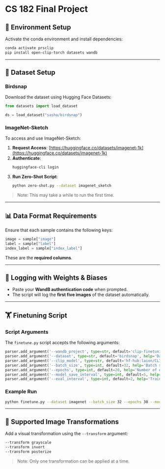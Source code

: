 # CS 182 Final Project

## 🔧 Environment Setup

Activate the conda environment and install dependencies:

```bash
conda activate prsclip
pip install open-clip-torch datasets wandb
```

---

## 📁 Dataset Setup

### Birdsnap

Download the dataset using Hugging Face Datasets:

```python
from datasets import load_dataset

ds = load_dataset("sasha/birdsnap")
```

### ImageNet-Sketch

To access and use ImageNet-Sketch:

1. **Request Access**: [https://huggingface.co/datasets/imagenet-1k](https://huggingface.co/datasets/imagenet-1k)
2. **Authenticate**:
   ```bash
   huggingface-cli login
   ```
3. **Run Zero-Shot Script**:
   ```bash
   python zero-shot.py --dataset imagenet_sketch
   ```

> Note: This may take a while to run the first time.

---

## 📊 Data Format Requirements

Ensure that each sample contains the following keys:

```python
image = sample["image"]
label = sample["label"]
index_label = sample["index_label"]
```

These are the **required columns**.

---

## 🧪 Logging with Weights & Biases

- Paste your **WandB authentication code** when prompted.
- The script will log the **first five images** of the dataset automatically.

---

## 🏋️ Finetuning Script

### Script Arguments

The `finetune.py` script accepts the following arguments:

```python
parser.add_argument('--wandb_project', type=str, default='clip-finetuning', help='WandB project name')
parser.add_argument('--dataset', type=str, default='birdsnap', help='Dataset name')
parser.add_argument('--clip_model', type=str, default='hf-hub:laion/CLIP-ViT-L-14-laion2B-s32B-b82K', help='CLIP model name')
parser.add_argument('--batch_size', type=int, default=32, help='Batch size')
parser.add_argument('--epochs', type=int, default=20, help='Number of epochs')
parser.add_argument('--model_save_interval', type=int, default=5, help='Model save interval')
parser.add_argument('--eval_interval', type=int, default=2, help='Training evaluation interval')
```

### Example Run

```bash
python finetune.py --dataset imagenet --batch_size 32 --epochs 30 --model_save_interval 10 --eval_interval 10 --run_name name-of-wandb-run
```

---

## 🎨 Supported Image Transformations

Add a visual transformation using the `--transform` argument:

```bash
--transform grayscale
--transform invert
--transform posterize
```

> Note: Only one transformation can be applied at a time.